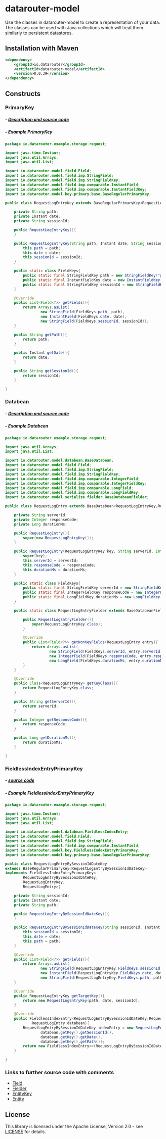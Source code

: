 # datarouter-model

Use the classes in datarouter-model to create a representation of your data.  The classes can be used with Java 
collections which will treat them similarly to persistent datastores.

## Installation with Maven

```xml
<dependency>
	<groupId>io.datarouter</groupId>
	<artifactId>datarouter-model</artifactId>
	<version>0.0.39</version>
</dependency>
```

## Constructs
 
### PrimaryKey

##### - [Description and source code](./src/main/java/io/datarouter/model/key/primary/PrimaryKey.java)

##### - Example PrimaryKey

```java
package io.datarouter.example.storage.request;

import java.time.Instant;
import java.util.Arrays;
import java.util.List;

import io.datarouter.model.field.Field;
import io.datarouter.model.field.imp.StringField;
import io.datarouter.model.field.imp.StringFieldKey;
import io.datarouter.model.field.imp.comparable.InstantField;
import io.datarouter.model.field.imp.comparable.InstantFieldKey;
import io.datarouter.model.key.primary.base.BaseRegularPrimaryKey;

public class RequestLogEntryKey extends BaseRegularPrimaryKey<RequestLogEntryKey>{

	private String path;
	private Instant date;
	private String sessionId;

	public RequestLogEntryKey(){
	}

	public RequestLogEntryKey(String path, Instant date, String sessionId){
		this.path = path;
		this.date = date;
		this.sessionId = sessionId;
	}

	public static class FieldKeys{
		public static final StringFieldKey path = new StringFieldKey("path");
		public static final InstantFieldKey date = new InstantFieldKey("date");
		public static final StringFieldKey sessionId = new StringFieldKey("sessionId");
	}

	@Override
	public List<Field<?>> getFields(){
		return Arrays.asList(
				new StringField(FieldKeys.path, path),
				new InstantField(FieldKeys.date, date),
				new StringField(FieldKeys.sessionId, sessionId));
	}

	public String getPath(){
		return path;
	}

	public Instant getDate(){
		return date;
	}

	public String getSessionId(){
		return sessionId;
	}

}
```

### Databean

##### - [Description and source code](./src/main/java/io/datarouter/model/databean/Databean.java)

##### - Example Databean

```java
package io.datarouter.example.storage.request;

import java.util.Arrays;
import java.util.List;

import io.datarouter.model.databean.BaseDatabean;
import io.datarouter.model.field.Field;
import io.datarouter.model.field.imp.StringField;
import io.datarouter.model.field.imp.StringFieldKey;
import io.datarouter.model.field.imp.comparable.IntegerField;
import io.datarouter.model.field.imp.comparable.IntegerFieldKey;
import io.datarouter.model.field.imp.comparable.LongField;
import io.datarouter.model.field.imp.comparable.LongFieldKey;
import io.datarouter.model.serialize.fielder.BaseDatabeanFielder;

public class RequestLogEntry extends BaseDatabean<RequestLogEntryKey,RequestLogEntry>{

	private String serverId;
	private Integer responseCode;
	private Long durationMs;

	public RequestLogEntry(){
		super(new RequestLogEntryKey());
	}

	public RequestLogEntry(RequestLogEntryKey key, String serverId, Integer responseCode, Long durationMs){
		super(key);
		this.serverId = serverId;
		this.responseCode = responseCode;
		this.durationMs = durationMs;
	}

	public static class FieldKeys{
		public static final StringFieldKey serverId = new StringFieldKey("serverId");
		public static final IntegerFieldKey responseCode = new IntegerFieldKey("responseCode");
		public static final LongFieldKey durationMs = new LongFieldKey("durationMs");
	}

	public static class RequestLogEntryFielder extends BaseDatabeanFielder<RequestLogEntryKey,RequestLogEntry>{

		public RequestLogEntryFielder(){
			super(RequestLogEntryKey.class);
		}

		@Override
		public List<Field<?>> getNonKeyFields(RequestLogEntry entry){
			return Arrays.asList(
					new StringField(FieldKeys.serverId, entry.serverId),
					new IntegerField(FieldKeys.responseCode, entry.responseCode),
					new LongField(FieldKeys.durationMs, entry.durationMs));
		}
	}

	@Override
	public Class<RequestLogEntryKey> getKeyClass(){
		return RequestLogEntryKey.class;
	}

	public String getServerId(){
		return serverId;
	}

	public Integer getResponseCode(){
		return responseCode;
	}

	public Long getDurationMs(){
		return durationMs;
	}

}
```

### FieldlessIndexEntryPrimaryKey

##### - [source code](./src/main/java/io/datarouter/model/key/FieldlessIndexEntryPrimaryKey.java)

##### - Example FieldlessIndexEntryPrimaryKey

```java
package io.datarouter.example.storage.request;

import java.time.Instant;
import java.util.Arrays;
import java.util.List;

import io.datarouter.model.databean.FieldlessIndexEntry;
import io.datarouter.model.field.Field;
import io.datarouter.model.field.imp.StringField;
import io.datarouter.model.field.imp.comparable.InstantField;
import io.datarouter.model.key.FieldlessIndexEntryPrimaryKey;
import io.datarouter.model.key.primary.base.BaseRegularPrimaryKey;

public class RequestLogEntryBySessionIdDateKey 
extends BaseRegularPrimaryKey<RequestLogEntryBySessionIdDateKey>
implements FieldlessIndexEntryPrimaryKey<
		RequestLogEntryBySessionIdDateKey,
		RequestLogEntryKey,
		RequestLogEntry>{

	private String sessionId;
	private Instant date;
	private String path;

	public RequestLogEntryBySessionIdDateKey(){
	}

	public RequestLogEntryBySessionIdDateKey(String sessionId, Instant date, String path){
		this.sessionId = sessionId;
		this.date = date;
		this.path = path;
	}

	@Override
	public List<Field<?>> getFields(){
		return Arrays.asList(
				new StringField(RequestLogEntryKey.FieldKeys.sessionId, sessionId),
				new InstantField(RequestLogEntryKey.FieldKeys.date, date),
				new StringField(RequestLogEntryKey.FieldKeys.path, path));
	}

	@Override
	public RequestLogEntryKey getTargetKey(){
		return new RequestLogEntryKey(path, date, sessionId);
	}

	@Override
	public FieldlessIndexEntry<RequestLogEntryBySessionIdDateKey,RequestLogEntryKey,RequestLogEntry> createFromDatabean(
			RequestLogEntry databean){
		RequestLogEntryBySessionIdDateKey indexEntry = new RequestLogEntryBySessionIdDateKey(
				databean.getKey().getSessionId(),
				databean.getKey().getDate(),
				databean.getKey().getPath());
		return new FieldlessIndexEntry<>(RequestLogEntryBySessionIdDateKey.class, indexEntry);
	}

}
```

### Links to further source code with comments

- [Field](./src/main/java/io/datarouter/model/field/Field.java)
- [Fielder](./src/main/java/io/datarouter/model/serialize/fielder/Fielder.java)
- [EntityKey](./src/main/java/io/datarouter/model/key/entity/EntityKey.java)
- [Entity](./src/main/java/io/datarouter/model/entity/Entity.java)

## License

This library is licensed under the Apache License, Version 2.0 - see [LICENSE](../LICENSE) for details.
